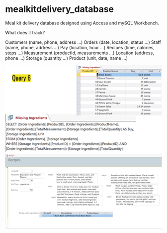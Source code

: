 # mealkitdelivery_database

Meal kit delivery database designed using Access and mySQL Workbench. 

What does it track?

Customers (name, phone, address ...)
Orders (date, location, status ...)
Staff (name, phone, address ...)
Pay (location, hour ...)
Recipes (time, calories, steps ...)
Measurement (productId, measurements ...)
Location (address, phone ...)
Storage (quantity ...)
Product (unit, date, name ...)

![alt text](https://github.com/weibanghuang/mealkitdelivery_database/blob/main/query.png)
![alt text](https://github.com/weibanghuang/mealkitdelivery_database/blob/main/recipe.png)